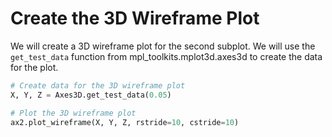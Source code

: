 # Create the 3D Wireframe Plot

We will create a 3D wireframe plot for the second subplot. We will use the `get_test_data` function from mpl_toolkits.mplot3d.axes3d to create the data for the plot.

```python
# Create data for the 3D wireframe plot
X, Y, Z = Axes3D.get_test_data(0.05)

# Plot the 3D wireframe plot
ax2.plot_wireframe(X, Y, Z, rstride=10, cstride=10)
```
